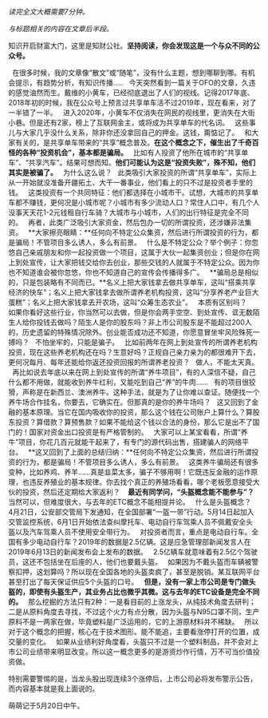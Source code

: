 *读完全文大概需要7分钟。*
  
*与标题相关的内容在文章后半段。*
  
知识开启财富大门，这里是知财公社。**坚持阅读，你会发现这是一个与众不同的公众号。**
  
 
在很多时候，我的文章像“散文”或“随笔”，没有什么主题，想到哪聊到哪。有机会提示，有趋势分析，有知识传播.....
 
今天突然看到一篇关于OFO的文章，久违的感觉油然而生。戴维的小黄车，已经彻底退出了人们的视线。记得2017年底、2018年初的时候，我在公众号上预言过共享单车活不过2019年，现在看来，对了一半错了一半。
 
进入2020年，小黄车不仅消失在网民的视线里，更消失在大街小巷。但是还有2家，榜上了互联网金主，或将成为共享单车的代名词。
 
这些事儿与大家几乎没什么关系，除非你还没拿回自己的押金。这钱，甭惦记了。
 
和大家有关的，是共享单车带来的“共享”概念普及。**在这个概念之下，催生出了千奇百怪的各种“投资机会”，基本都是骗局。**
 
比如有人投资了他所在城市的“共享单车”、“共享汽车”。结果可想而知。**他们可能认为这是“投资失败”，殊不知，他们其实是被骗了。**
 
为什么这么说？
 
此类吸引大家投资的所谓“共享单车”，实际上从一开始就没准备开疆拓土、大干一番事业，他们看上的只不过是投资者手里的钱。
 
这类投资有一个共同特征：他们都选择在小城市干。试想，大城市的共享单车都不赚钱，更何况是小城市呢？小城市有多少流动人口？常住人口中，有几个人没事天天花1-2元钱租自行车骑？大城市与小城市，人们的出行特征是完全不同的。
 
再者，此类广泛吸引大家资金，然后包办一切的所谓投资，还涉嫌非法集资。
 
**大家擦亮眼睛：**任何向不特定公众集资，然后进行所谓投资的行为，都是骗局！不管项目多么诱人，多么有前景。
 
什么是不特定公众？举个例子：你忽悠自己亲戚朋友和你一起投资做一个项目，这属于大伙一起集资创业；但是你在网上到处宣传，让大家把钱交给你去创业，那些交钱的人就属于不特定公众。因为你也不知道谁会被你忽悠，你也不知道自己的宣传会传播得多广。
 
**骗局总是相似的，只是包装略有不同而已。**名义上把大家钱拿去做共享单车，这叫“搭乘共享经济的快车”；名义上把大家钱拿去做所谓养老机构投资，这叫“分享养老产业巨大蛋糕”；名义上把大家钱拿去开农场，这叫“众筹生态农业”。
 
本质有区别吗？
 
如果你看好这些行业，你当然可以去做，但是你会两手空空、到处宣传、诓无数陌生人给你投钱去做吗？陌生人是你的股东吗？非上市公司股东是不能超过200人的，历史遗留的特殊情况除外。创业能否成功还不知道，你愿意冒坐牢风险殊死一搏吗？
 
不怕坐牢的，只能是骗子。
 
比如前两年在网上到处宣传的所谓养老机构投资，现在这些养老机构还在吗？生意好吗？正规自己亲力亲为的都很难开下去，更何况每月、每年还能给你返还投资回报的所谓养老投资？
 
做人，不能太天真。
 
再比如说去年底以来在网上到处宣传的所谓“养牛项目”，有的人深信不疑，自己什么都不用做，就能收到养牛红利，又能吃到自己“养”的牛肉......
 
有的项目很狡猾，声称是在新西兰、澳洲养牛。这种手法，就是为了让你难以查证。随便找一个养牛场合作挂名，你要去，它确实在。但那真的是你的养牛场吗？
 
这又回到了金融的基本原理。当它在国内吸收你的投资，那么这个钱在公司账户上算什么？算股东投资？算借款？算预售款？如果不能给这个钱以合法的身份，那么它是出不了国门的！国家对资金出口投资是有严格管制的。
 
大家可以上某宝看看，所谓“养牛”项目，你花几百元就能干起来了，有专门的源代码出售，搭建骗人的网络平台。
 
**这又回到了上面的总结归纳：**任何向不特定公众集资，然后进行所谓投资的行为，都是骗局！不管项目多么诱人，多么有前景。
 
这类养牛骗局还有很多变种，比如养鸡、养羊......真是韭菜太多，骗子不够用啊！它既违反金融的运作原理，也违反养殖业的基本规律。你去找个真正的养殖场看看，哪个老板愿意接受大伙的投资，然后还定期给大家返利？
  
**最近有同学问，“头盔概念能不能参与”？**
 
当然可以，但难度很大，与去年的ETC概念不能相提并论。
 
什么是头盔概念？
 
4月21日，公安部交管局下发通知，在全国部署“一盔一带”行动。5月14日起加入交管监控系统，6月1日开始依法查纠摩托车、电动自行车驾乘人员不佩戴安全头盔以及汽车驾乘人员不使用安全带行为。
 
对投资者而言，重点是电动自行车。全国有多少电动自行车？2019年的数据是2.5亿辆。这是应急管理部新闻发言人在2019年6月13日的新闻发布会上发布的数据。
 
2.5亿辆车就意味着有2.5亿个驾驶员，这还不包括坐在后座的人，他们也要戴头盔。
 
如果因为不戴头盔而车辆被警察扣押，这划算吗？所以现在全国各地的头盔卖疯了，甚至是脱销。某互联网平台甚至打出了每天保证供应5个头盔的口号。
 
**但是，没有一家上市公司是专门做头盔的，即使有头盔生产，其业务占比也微乎其微。这与去年的ETC设备是完全不同的。**
 
那么挖掘的方法只有2种：一是看目前的上涨龙头，从纯技术角度去研判；二是从原料角度去寻找，不过这个火力有点分散，因为头盔与N95口罩不同，生产原料不是一两家在做，毕竟塑料是广泛运用的，它的上游原材料并不稀缺。
 
所以对于这个概念的把握，核心在于技术图形。能不能追，主要看涨停打开的位置，成交量的变化。
 
如果从业绩利好角度看，头盔只不过是一个塑料制品，并不会对上市公司业绩带来明显改变。所以这一概念更多的是游资炒作行情，万不可当价值投资做。
  
特别需要警惕的是，当龙头股出现连续3个涨停后，上市公司必将发布警示公告，而内容基本就是我上面说的。
  
萌萌记于5月20日中午。  
